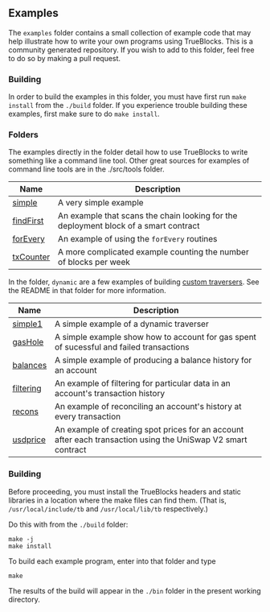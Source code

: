 ## Examples

The `examples` folder contains a small collection of example code that may help illustrate how to write your own programs using TrueBlocks. This is a community generated repository. If you wish to add to this folder, feel free to do so by making a pull request.

### Building

In order to build the examples in this folder, you must have first run `make install` from the `./build` folder. If you experience trouble building these examples, first make sure to do `make install`.


### Folders

The examples directly in the folder detail how to use TrueBlocks to write something like a command line tool. Other great sources for examples of command line tools are in the ./src/tools folder.

| Name                               | Description                                                                          |
| ---------------------------------- | ------------------------------------------------------------------------------------ |
| [simple](./simple/README.md)       | A very simple example                                                                |
| [findFirst](./findFirst/README.md) | An example that scans the chain looking for the deployment block of a smart contract |
| [forEvery](./forEvery/README.md)   | An example of using the `forEvery` routines                                          |
| [txCounter](./txCounter/README.md) | A more complicated example counting the number of blocks per week                    |


In the folder, `dynamic` are a few examples of building [custom traversers](https://docs.trueblocks.io/blog/dynamic-traversers-for-trueblocks/). See the README in that folder for more information.

| Name                                       | Description                                                                                                  |
| ------------------------------------------ | ------------------------------------------------------------------------------------------------------------ |
| [simple1](./dynamic/simple1/README.md)     | A simple example of a dynamic traverser                                                                      |
| [gasHole](./dynamic/gasHole/README.md)     | A simple example show how to account for gas spent of sucessful and failed transactions                      |
| [balances](./dynamic/balances/README.md)   | A simple example of producing a balance history for an account                                               |
| [filtering](./dynamic/filtering/README.md) | An example of filtering for particular data in an account's transaction history                              |
| [recons](./dynamic/recons/README.md)       | An example of reconciling an account's history at every transaction                                          |
| [usdprice](./dynamic/usdprice/README.md)   | An example of creating spot prices for an account after each transaction using the UniSwap V2 smart contract |

### Building

Before proceeding, you must install the TrueBlocks headers and static libraries in a location where the make files can find them. (That is, `/usr/local/include/tb` and `/usr/local/lib/tb` respectively.)

Do this with from the `./build` folder:

```
make -j
make install
```

To build each example program, enter into that folder and type

```
make
```

The results of the build will appear in the `./bin` folder in the present working directory.
